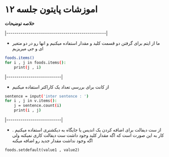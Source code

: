  #  اموزشات پایتون جلسه ۱۲ 
__خلاصه توضیحات__

|-------------------------------------------------|

* ما از ایتم برای گرفتن دو قسمت کلید و مقدار استفاده میکنیم و انها رو در دو متغیر ای و جی میریزیم

```bash
foods.items()
for i , j in foods.items():
    print(j , i)
```


|---------------------------|

* از کانت برای بررسی تعداد یک کاراکتر استفاده میکنیم

```bash
sentence = input('inter sentence : ')
for i , j in v.items():
    j = sentence.count(i)
    print(i , j)
```

|---------------------------|

* از ست دیفالت برای اضافه کردن یک اندیس یا جایگاه به دیکشنری استفاده میکنیم . کار به این صورت است که اگه مقدار کلید وجود داشت ست دیفالت کاری نمیکنه ولی اگه وجود نداشت مقدار جدید رو اضافه میکنه


```foods.setdefault(value1 , value2)```

